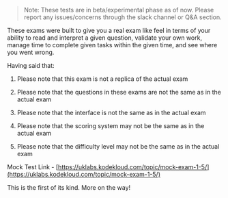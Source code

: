 > Note: These tests are in beta/experimental phase as of now. Please report any issues/concerns through the slack channel or Q&A section.

These exams were built to give you a real exam like feel in terms of your ability to read and interpret a given question, validate your own work, manage time to complete given tasks within the given time, and see where you went wrong.

Having said that:

1. Please note that this exam is not a replica of the actual exam
    
2. Please note that the questions in these exams are not the same as in the actual exam
    
3. Please note that the interface is not the same as in the actual exam
    
4. Please note that the scoring system may not be the same as in the actual exam
    
5. Please note that the difficulty level may not be the same as in the actual exam
    

  

Mock Test Link - [https://uklabs.kodekloud.com/topic/mock-exam-1-5/](https://uklabs.kodekloud.com/topic/mock-exam-1-5/)

  

This is the first of its kind. More on the way!